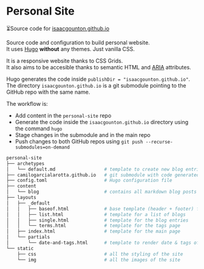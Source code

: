 # Personal Site
:hourglass_flowing_sand:Source code for [isaacgounton.github.io](https://isaacgounton.github.io/)

Source code and configuration to build personal website.  
It uses [Hugo](https://gohugo.io/) **without** any themes. Just vanilla CSS.  

It is a responsive website thanks to CSS Grids.  
It also aims to be accesible thanks to semantic HTML and [ARIA](https://developer.mozilla.org/en-US/docs/Web/Accessibility/ARIA) attributes.  

Hugo generates the code inside `publishDir = "isaacgounton.github.io"`.  
The directory `isaacgounton.github.io` is a git submodule pointing to the GitHub repo with the same name.  

The workflow is:
- Add content in the `personal-site` repo
- Generate the code inside the `isaacgounton.github.io` directory using the command `hugo`
- Stage changes in the submodule and in the main repo 
- Push changes to both GitHub repos using `git push --recurse-submodules=on-demand`

```bash
personal-site
├── archetypes
│   └── default.md                  # template to create new blog entries
├── camilogarcialarotta.github.io   # git submodule with code generated by Hugo
├── config.toml                     # Hugo configuration file
├── content
│   └── blog                        # contains all markdown blog posts
├── layouts
│   ├── _default
│   │   ├── baseof.html             # base template (header + footer) for all pages
│   │   ├── list.html               # template for a list of blogs
│   │   ├── single.html             # template for the blog entries
│   │   └── terms.html              # template for the tags page
│   ├── index.html                  # template for the main page
│   └── partials
│       └── date-and-tags.html      # template to render date & tags of blog posts
└── static
    ├── css                         # all the styling of the site
    └── img                         # all the images of the site
```
